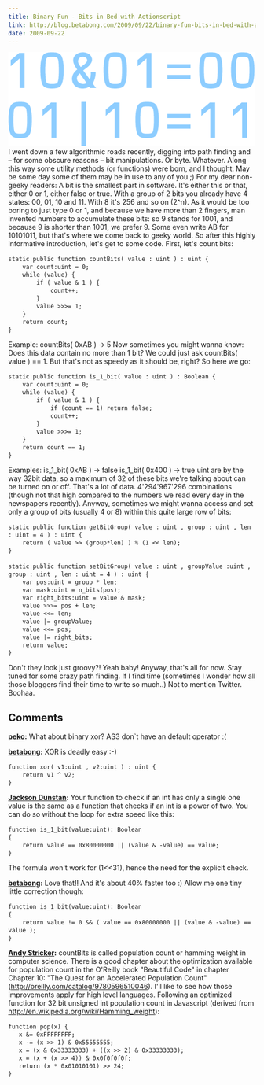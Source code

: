 ```yaml
---
title: Binary Fun - Bits in Bed with Actionscript
link: http://blog.betabong.com/2009/09/22/binary-fun-bits-in-bed-with-actionscript/
date: 2009-09-22
---
```



![betabits](/uploads/2009/09/betabits.png) I went down a few algorithmic roads recently, digging into path finding and – for some obscure reasons – bit manipulations. Or byte. Whatever. Along this way some utility methods (or functions) were born, and I thought: May be some day some of them may be in use to any of you ;) For my dear non-geeky readers: A bit is the smallest part in software. It's either this or that, either 0 or 1, either false or true. With a group of 2 bits you already have 4 states: 00, 01, 10 and 11. With 8 it's 256 and so on (2^n). As it would be too boring to just type 0 or 1, and because we have more than 2 fingers, man invented numbers to accumulate these bits: so 9 stands for 1001, and because 9 is shorter than 1001, we prefer 9. Some even write AB for 10101011, but that's where we come back to geeky world. So after this highly informative introduction, let's get to some code. First, let's count bits: 
    
    
    static public function countBits( value : uint ) : uint {
    	var count:uint = 0;
    	while (value) {
    		if ( value & 1 ) {
    			count++;
    		}
    		value >>>= 1;
    	}
    	return count;
    }
    

Example: countBits( 0xAB ) -> 5 Now sometimes you might wanna know: Does this data contain no more than 1 bit? We could just ask countBits( value ) == 1. But that's not as speedy as it should be, right? So here we go: 
    
    
    static public function is_1_bit( value : uint ) : Boolean {
    	var count:uint = 0;
    	while (value) {
    		if ( value & 1 ) {
    			if (count == 1) return false;
    			count++;
    		}
    		value >>>= 1;
    	}
    	return count == 1;
    }
    

Examples: is_1_bit( 0xAB ) -> false is_1_bit( 0x400 ) -> true uint are by the way 32bit data, so a maximum of 32 of these bits we're talking about can be turned on or off. That's a lot of data. 4'294'967'296 combinations (though not that high compared to the numbers we read every day in the newspapers recently). Anyway, sometimes we might wanna access and set only a group of bits (usually 4 or 8) within this quite large row of bits: 
    
    
    static public function getBitGroup( value : uint , group : uint , len : uint = 4 ) : uint {
    	return ( value >> (group*len) ) % (1 << len);
    }
    
    static public function setBitGroup( value : uint , groupValue :uint , group : uint , len : uint = 4 ) : uint {
    	var pos:uint = group * len;
    	var mask:uint = n_bits(pos);
    	var right_bits:uint = value & mask;
    	value >>>= pos + len;
    	value <<= len;
    	value |= groupValue;
    	value <<= pos;
    	value |= right_bits;
    	return value;
    }
    

Don't they look just groovy?! Yeah baby! Anyway, that's all for now. Stay tuned for some crazy path finding. If I find time (sometimes I wonder how all those bloggers find their time to write so much..) Not to mention Twitter. Boohaa.

## Comments

**[peko](#67 "2009-09-22 15:50:49"):** What about binary xor? AS3 don`t have an default operator :(

**[betabong](#68 "2009-09-22 17:52:23"):** XOR is deadly easy :-) 
    
    
    function xor( v1:uint , v2:uint ) : uint {
    	return v1 ^ v2;
    }

**[Jackson Dunstan](#70 "2009-10-01 02:19:53"):** Your function to check if an int has only a single one value is the same as a function that checks if an int is a power of two. You can do so without the loop for extra speed like this: 
    
    
    function is_1_bit(value:uint): Boolean
    {
    	return value == 0x80000000 || (value & -value) == value;
    }
    

The formula won't work for (1<<31), hence the need for the explicit check.

**[betabong](#73 "2009-10-01 08:41:29"):** Love that!! And it's about 40% faster too :) Allow me one tiny little correction though: 
    
    
    function is_1_bit(value:uint): Boolean
    {
    	return value != 0 && ( value == 0x80000000 || (value & -value) == value );
    }

**[Andy Stricker](#91 "2010-04-20 21:40:19"):** countBits is called population count or hamming weight in computer science. There is a good chapter about the optimization available for population count in the O'Reilly book "Beautiful Code" in chapter Chapter 10: "The Quest for an Accelerated Population Count" (http://oreilly.com/catalog/9780596510046). I'll like to see how those improvements apply for high level languages. Following an optimized function for 32 bit unsigned int population count in Javascript (derived from http://en.wikipedia.org/wiki/Hamming_weight): 
    
    
    function pop(x) {
       x &= 0xFFFFFFFF;
       x -= (x >> 1) & 0x55555555;
       x = (x & 0x33333333) + ((x >> 2) & 0x33333333);
       x = (x + (x >> 4)) & 0x0f0f0f0f;
       return (x * 0x01010101) >> 24;
    }

